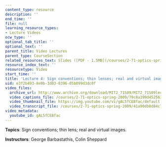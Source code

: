 ```yaml
---
content_type: resource
description: ''
end_time: ''
file: null
learning_resource_types:
- Lecture Videos
ocw_type: ''
optional_tab_title: ''
optional_text: ''
parent_title: Video Lectures
parent_type: CourseSection
related_resources_text: Slides ([PDF - 1.5MB](/courses/2-71-optics-spring-2009/resources/mit2_71s09_lec04))
resource_index_text: ''
resourcetype: Video
start_time: ''
title: 'Lecture 4: Sign conventions; thin lenses; real and virtual images'
uid: e3f2b493-8e9b-3d03-0396-05b099d3dc0f
video_files:
  archive_url: http://www.archive.org/download/MIT2_71S09/MIT2_71S09lec04_300k.mp4
  video_captions_file: /courses/2-71-optics-spring-2009/79c8a199d452563790c27518320c813e_gAL5fCEBfac.vtt
  video_thumbnail_file: https://img.youtube.com/vi/gAL5fCEBfac/default.jpg
  video_transcript_file: /courses/2-71-optics-spring-2009/41a90db0d84c725f0739f1bc704848b5_gAL5fCEBfac.pdf
video_metadata:
  youtube_id: gAL5fCEBfac
---
```


**Topics**: Sign conventions; thin lens; real and virtual images.

**Instructors**: George Barbastathis, Colin Sheppard




